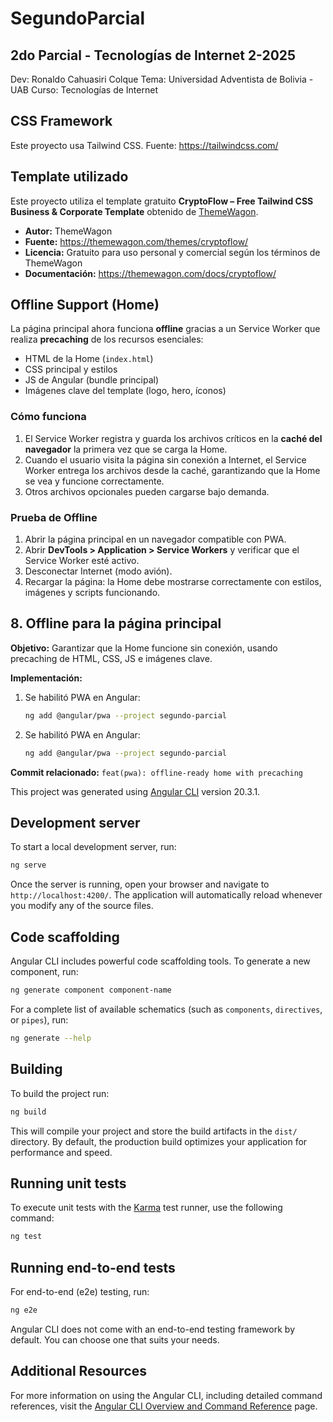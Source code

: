 # SegundoParcial

## 2do Parcial - Tecnologías de Internet 2-2025
Dev: Ronaldo Cahuasiri Colque
Tema: Universidad Adventista de Bolivia - UAB
Curso: Tecnologías de Internet

## CSS Framework
Este proyecto usa Tailwind CSS.
Fuente: https://tailwindcss.com/

## Template utilizado

Este proyecto utiliza el template gratuito **CryptoFlow – Free Tailwind CSS Business & Corporate Template** obtenido de [ThemeWagon](https://themewagon.com/themes/cryptoflow/).

- **Autor:** ThemeWagon
- **Fuente:** https://themewagon.com/themes/cryptoflow/
- **Licencia:** Gratuito para uso personal y comercial según los términos de ThemeWagon
- **Documentación:** https://themewagon.com/docs/cryptoflow/

## Offline Support (Home)

La página principal ahora funciona **offline** gracias a un Service Worker que realiza **precaching** de los recursos esenciales:

- HTML de la Home (`index.html`)
- CSS principal y estilos
- JS de Angular (bundle principal)
- Imágenes clave del template (logo, hero, íconos)

### Cómo funciona

1. El Service Worker registra y guarda los archivos críticos en la **caché del navegador** la primera vez que se carga la Home.  
2. Cuando el usuario visita la página sin conexión a Internet, el Service Worker entrega los archivos desde la caché, garantizando que la Home se vea y funcione correctamente.  
3. Otros archivos opcionales pueden cargarse bajo demanda.

### Prueba de Offline

1. Abrir la página principal en un navegador compatible con PWA.  
2. Abrir **DevTools > Application > Service Workers** y verificar que el Service Worker esté activo.  
3. Desconectar Internet (modo avión).  
4. Recargar la página: la Home debe mostrarse correctamente con estilos, imágenes y scripts funcionando.

## 8. Offline para la página principal

**Objetivo:** Garantizar que la Home funcione sin conexión, usando precaching de HTML, CSS, JS e imágenes clave.

**Implementación:**

1. Se habilitó PWA en Angular:
   ```bash
   ng add @angular/pwa --project segundo-parcial
   ```

1. Se habilitó PWA en Angular:
   ```bash
   ng add @angular/pwa --project segundo-parcial
   ```



**Commit relacionado:** `feat(pwa): offline-ready home with precaching`


This project was generated using [Angular CLI](https://github.com/angular/angular-cli) version 20.3.1.

## Development server

To start a local development server, run:

```bash
ng serve
```

Once the server is running, open your browser and navigate to `http://localhost:4200/`. The application will automatically reload whenever you modify any of the source files.

## Code scaffolding

Angular CLI includes powerful code scaffolding tools. To generate a new component, run:

```bash
ng generate component component-name
```

For a complete list of available schematics (such as `components`, `directives`, or `pipes`), run:

```bash
ng generate --help
```

## Building

To build the project run:

```bash
ng build
```

This will compile your project and store the build artifacts in the `dist/` directory. By default, the production build optimizes your application for performance and speed.

## Running unit tests

To execute unit tests with the [Karma](https://karma-runner.github.io) test runner, use the following command:

```bash
ng test
```

## Running end-to-end tests

For end-to-end (e2e) testing, run:

```bash
ng e2e
```

Angular CLI does not come with an end-to-end testing framework by default. You can choose one that suits your needs.

## Additional Resources

For more information on using the Angular CLI, including detailed command references, visit the [Angular CLI Overview and Command Reference](https://angular.dev/tools/cli) page.
